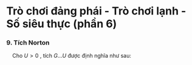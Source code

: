 # Trò chơi đảng phái - Trò chơi lạnh - Số siêu thực (phần 6)
### 9. Tích Norton
&nbsp;&nbsp;&nbsp;&nbsp;Cho $U > 0$ , tích $G \dots U$ được định nghĩa như sau:
